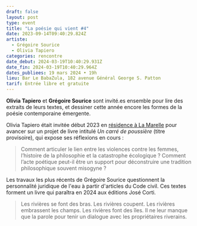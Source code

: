 ```yaml
---
draft: false
layout: post
type: event
title: "La poésie qui vient #4"
date: 2023-09-14T09:40:29.824Z
artiste:
  - Grégoire Sourice
  - Olivia Tapiero
categories: rencontre
date_debut: 2024-03-19T10:40:29.931Z
date_fin: 2024-03-19T10:40:29.964Z
dates_publiees: 19 mars 2024 • 19h
lieu: Bar Le BabaZula, 182 avenue Général George S. Patton
tarif: Entrée libre et gratuite
---
```

**Olivia Tapiero** et **Grégoire Sourice** sont invité.es ensemble pour lire des extraits de leurs textes, et dessiner cette année encore les formes de la poésie contemporaine émergente. 

Olivia Tapiero était invitée début 2023 en [résidence à La Marelle](https://www.la-marelle.org/en-creation/residences/1214-olivia-tapiero-a-la-ciotat.html) pour avancer sur un projet de livre intitulé *Un carré de poussière* (titre provisoire), qui expose ses réflexions en cours : 

> Comment articuler le lien entre les violences contre les femmes, l’histoire de la philosophie et la catastrophe écologique ? Comment l’acte poétique peut-il être un support pour déconstruire une tradition philosophique souvent misogyne ?

Les travaux les plus récents de Grégoire Sourice questionnent la personnalité juridique de l'eau à partir d'articles du Code civil. Ces textes forment un livre qui paraîtra en 2024 aux éditions José Corti.

> Les rivières se font des bras. Les rivières coupent. Les rivières embrassent les champs. Les rivières font des îles. Il ne leur manque que la parole pour tenir un dialogue avec les propriétaires riverains.